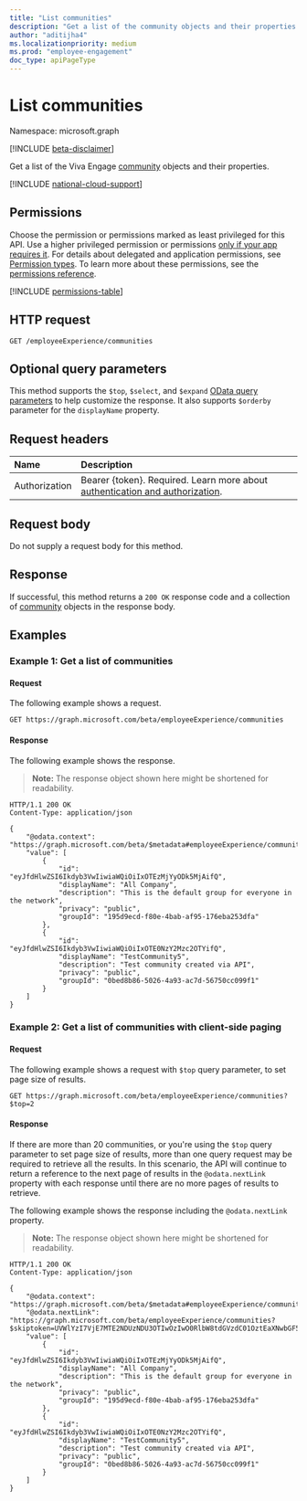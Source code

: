 ```yaml
---
title: "List communities"
description: "Get a list of the community objects and their properties."
author: "aditijha4"
ms.localizationpriority: medium
ms.prod: "employee-engagement"
doc_type: apiPageType
---
```


# List communities

Namespace: microsoft.graph

[!INCLUDE [beta-disclaimer](../../includes/beta-disclaimer.md)]

Get a list of the Viva Engage [community](../resources/community.md) objects and their properties.

[!INCLUDE [national-cloud-support](../../includes/global-only.md)]

## Permissions

Choose the permission or permissions marked as least privileged for this API. Use a higher privileged permission or permissions [only if your app requires it](/graph/permissions-overview#best-practices-for-using-microsoft-graph-permissions). For details about delegated and application permissions, see [Permission types](/graph/permissions-overview#permission-types). To learn more about these permissions, see the [permissions reference](/graph/permissions-reference).

<!-- {
  "blockType": "permissions",
  "name": "employeeexperience-list-communities-permissions"
}
-->
[!INCLUDE [permissions-table](../includes/permissions/employeeexperience-list-communities-permissions.md)]

## HTTP request

<!-- {
  "blockType": "ignored"
}
-->
``` http
GET /employeeExperience/communities
```

## Optional query parameters

This method supports the `$top`, `$select`, and `$expand` [OData query parameters](/graph/query-parameters) to help customize the response. It also supports `$orderby` parameter for the `displayName` property.

## Request headers

|Name|Description|
|:---|:---|
|Authorization|Bearer {token}. Required. Learn more about [authentication and authorization](/graph/auth/auth-concepts).|

## Request body

Do not supply a request body for this method.

## Response

If successful, this method returns a `200 OK` response code and a collection of [community](../resources/community.md) objects in the response body.

## Examples

### Example 1: Get a list of communities 

#### Request

The following example shows a request.
<!-- {
  "blockType": "request",
  "name": "list_community"
}
-->
``` http
GET https://graph.microsoft.com/beta/employeeExperience/communities
```

#### Response

The following example shows the response.

>**Note:** The response object shown here might be shortened for readability.

<!-- {
  "blockType": "response",
  "truncated": true,
  "@odata.type": "Collection(microsoft.graph.community)"
}
-->
``` http
HTTP/1.1 200 OK
Content-Type: application/json

{
    "@odata.context": "https://graph.microsoft.com/beta/$metadata#employeeExperience/communities",
    "value": [
        {
            "id": "eyJfdHlwZSI6Ikdyb3VwIiwiaWQiOiIxOTEzMjYyODk5MjAifQ",
            "displayName": "All Company",
            "description": "This is the default group for everyone in the network",
            "privacy": "public",
            "groupId": "195d9ecd-f80e-4bab-af95-176eba253dfa"
        },
        {
            "id": "eyJfdHlwZSI6Ikdyb3VwIiwiaWQiOiIxOTE0NzY2Mzc2OTYifQ",
            "displayName": "TestCommunity5",
            "description": "Test community created via API",
            "privacy": "public",
            "groupId": "0bed8b86-5026-4a93-ac7d-56750cc099f1"
        }
    ]
}
```

### Example 2: Get a list of communities with client-side paging

#### Request

The following example shows a request with `$top` query parameter, to set page size of results. 

<!-- {
  "blockType": "request",
  "name": "list_community"
}
-->
``` http
GET https://graph.microsoft.com/beta/employeeExperience/communities?$top=2
```

#### Response

If there are more than 20 communities, or you're using the `$top` query parameter to set page size of results, more than one query request may be required to retrieve all the results.
In this scenario, the API will continue to return a reference to the next page of results in the `@odata.nextLink` property with each response until there are no more pages of results to retrieve. 

The following example shows the response including the `@odata.nextLink` property.

>**Note:** The response object shown here might be shortened for readability.

<!-- {
  "blockType": "response",
  "truncated": true,
  "@odata.type": "Collection(microsoft.graph.community)"
}
-->
``` http
HTTP/1.1 200 OK
Content-Type: application/json

{
    "@odata.context": "https://graph.microsoft.com/beta/$metadata#employeeExperience/communities",
    "@odata.nextLink": "https://graph.microsoft.com/beta/employeeExperience/communities?$skiptoken=UVWlYzI7VjE7MTE2NDUzNDU3OTIwOzIwO0RlbW8tdGVzdC01OztEaXNwbGF5TmFtZTtmYWXYZTs",
    "value": [
        {
            "id": "eyJfdHlwZSI6Ikdyb3VwIiwiaWQiOiIxOTEzMjYyODk5MjAifQ",
            "displayName": "All Company",
            "description": "This is the default group for everyone in the network",
            "privacy": "public",
            "groupId": "195d9ecd-f80e-4bab-af95-176eba253dfa"
        },
        {
            "id": "eyJfdHlwZSI6Ikdyb3VwIiwiaWQiOiIxOTE0NzY2Mzc2OTYifQ",
            "displayName": "TestCommunity5",
            "description": "Test community created via API",
            "privacy": "public",
            "groupId": "0bed8b86-5026-4a93-ac7d-56750cc099f1"
        }
    ]
}
```

